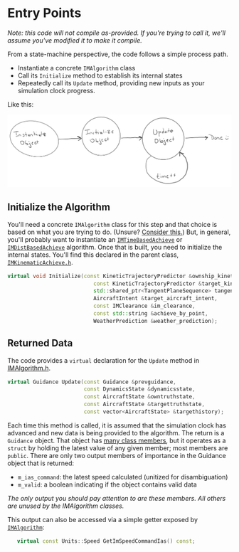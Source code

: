 # Entry Points

_Note: this code will not compile as-provided. If you're trying to call it, we'll assume you've modified it to make it compile._

From a state-machine perspective, the code follows a simple process path.

* Instantiate a concrete `IMAlgorithm` class
* Call its `Initialize` method to establish its internal states
* Repeatedly call its `Update` method, providing new inputs as your simulation clock progress.

Like this:

![state_sequence](images/state_sequence.png)

## Initialize the Algorithm

You'll need a concrete `IMAlgorithm` class for this step and that choice is based on what you are trying to do. (Unsure? [Consider this.](im_clearance_types.md)) But, in general, you'll probably want to instantiate an [`IMTimeBasedAchieve`](https://github.com/mitre/im_sample_algorithm/blob/master/IntervalManagement/IMTimeBasedAchieve.cpp) or [`IMDistBasedAchieve`](https://github.com/mitre/im_sample_algorithm/blob/master/IntervalManagement/IMDistBasedAchieve.cpp) algorithm. Once that is built, you need to initialize the internal states. You'll find this declared in the parent class, [`IMKinematicAchieve.h`](https://github.com/mitre/im_sample_algorithm/blob/master/include/imalgs/IMKinematicAchieve.h).

```c++
virtual void Initialize(const KineticTrajectoryPredictor &ownship_kinetic_trajectory_predictor,
                           const KineticTrajectoryPredictor &target_kinetic_trajectory_predictor,
                           std::shared_ptr<TangentPlaneSequence> tangent_plane_sequence,
                           AircraftIntent &target_aircraft_intent,
                           const IMClearance &im_clearance,
                           const std::string &achieve_by_point,
                           WeatherPrediction &weather_prediction);
```

## Returned Data

The code provides a `virtual` declaration for the `Update` method in [IMAlgorithm.h](https://github.com/mitre/im_sample_algorithm/blob/master/include/imalgs/IMAlgorithm.h#L80).

```c++
virtual Guidance Update(const Guidance &prevguidance,
                        const DynamicsState &dynamicsstate,
                        const AircraftState &owntruthstate,
                        const AircraftState &targettruthstate,
                        const vector<AircraftState> &targethistory);
```

Each time this method is called, it is assumed that the simulation clock has advanced and new data is being provided to the algorithm. The return is a `Guidance` object. That object has [many class members](https://github.com/mitre/FMACM/blob/master/include/public/Guidance.h), but it operates as a `struct` by holding the latest value of any given member; most members are `public`. There are only two output members of importance in the Guidance object that is returned:

* `m_ias_command`: the latest speed calculated (unitized for disambiguation)
* `m_valid`: a boolean indicating if the object contains valid data

_The only output you should pay attention to are these members. All others are unused by the IMAlgorithm classes._

This output can also be accessed via a simple getter exposed by [`IMAlgorithm`](https://github.com/mitre/im_sample_algorithm/blob/master/include/imalgs/IMKinematicAchieve.h#L40):

```c++
   virtual const Units::Speed GetImSpeedCommandIas() const;
```

